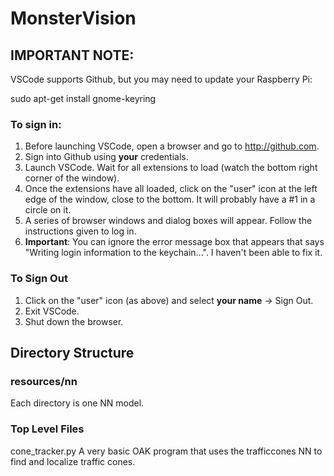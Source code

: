 # MonsterVision

## IMPORTANT NOTE:
VSCode supports Github, but you may need to update your Raspberry Pi:

  sudo apt-get install gnome-keyring

### To sign in:

1. Before launching VSCode, open a browser and go to http://github.com.
2. Sign into Github using **your** credentials.
3. Launch VSCode.  Wait for all extensions to load (watch the bottom right corner of the window).
4. Once the extensions have all loaded, click on the "user" icon at the left edge of the window, close to the bottom.  It will probably have a #1 in a circle on it.
5. A series of browser windows and dialog boxes will appear.  Follow the instructions given to log in.
6. **Important**: You can ignore the error message box that appears that says "Writing login information to the keychain...".  I haven't been able to fix it.

### To Sign Out

1. Click on the "user" icon (as above) and select __your name__ -> Sign Out.
2. Exit VSCode.
3. Shut down the browser.


## Directory Structure

### resources/nn
Each directory is one NN model.

### Top Level Files
cone_tracker.py   A very basic OAK program that uses the trafficcones NN to find and localize traffic cones.
